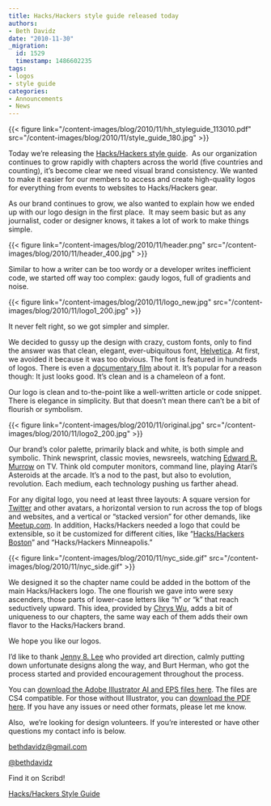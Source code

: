 ```yaml
---
title: Hacks/Hackers style guide released today
authors:
- Beth Davidz
date: "2010-11-30"
_migration:
  id: 1529
  timestamp: 1486602235
tags:
- logos
- style guide
categories:
- Announcements
- News
---
```


{{< figure link="/content-images/blog/2010/11/hh\_styleguide\_113010.pdf" src="/content-images/blog/2010/11/style\_guide\_180.jpg" >}}

Today we’re releasing the [Hacks/Hackers style guide][1].  As our organization continues to grow rapidly with chapters across the world (five countries and counting), it&#8217;s become clear we need visual brand consistency. We wanted to make it easier for our members to access and create high-quality logos for everything from events to websites to Hacks/Hackers gear.

As our brand continues to grow, we also wanted to explain how we ended up with our logo design in the first place.  It may seem basic but as any journalist, coder or designer knows, it takes a lot of work to make things simple.

{{< figure link="/content-images/blog/2010/11/header.png" src="/content-images/blog/2010/11/header_400.jpg" >}}

Similar to how a writer can be too wordy or a developer writes inefficient code, we started off way too complex: gaudy logos, full of gradients and noise.

{{< figure link="/content-images/blog/2010/11/logo\_new.jpg" src="/content-images/blog/2010/11/logo1\_200.jpg" >}}

It never felt right, so we got simpler and simpler.

We decided to gussy up the design with crazy, custom fonts, only to find the answer was that clean, elegant, ever-ubiquitous font, [Helvetica][2]. At first, we avoided it because it was too obvious. The font is featured in hundreds of logos. There is even a [documentary film][3] about it. It’s popular for a reason though: It just looks good. It&#8217;s clean and is a chameleon of a font.

Our logo is clean and to-the-point like a well-written article or code snippet. There is elegance in simplicity. But that doesn’t mean there can’t be a bit of flourish or symbolism.

{{< figure link="/content-images/blog/2010/11/original.jpg" src="/content-images/blog/2010/11/logo2_200.jpg" >}}

Our brand’s color palette, primarily black and white, is both simple and symbolic. Think newsprint, classic movies, newsreels, watching [Edward R. Murrow][4] on TV. Think old computer monitors, command line, playing Atari’s Asteroids at the arcade. It’s a nod to the past, but also to evolution, revolution. Each medium, each technology pushing us farther ahead.

For any digital logo, you need at least three layouts: A square version for [Twitter][5] and other avatars, a horizontal version to run across the top of blogs and websites, and a vertical or “stacked version” for other demands, like [Meetup.com][6]. In addition, Hacks/Hackers needed a logo that could be extensible, so it be customized for different cities, like “[Hacks/Hackers Boston][7]” and “Hacks/Hackers Minneapolis.”

{{< figure link="/content-images/blog/2010/11/nyc\_side.gif" src="/content-images/blog/2010/11/nyc\_side.gif" >}}

We designed it so the chapter name could be added in the bottom of the main Hacks/Hackers logo. The one flourish we gave into were sexy ascenders, those parts of lower-case letters like “h” or “k” that reach seductively upward. This idea, provided by [Chrys Wu][8], adds a bit of uniqueness to our chapters, the same way each of them adds their own flavor to the Hacks/Hackers brand.

We hope you like our logos.

I’d like to thank [Jenny 8. Lee][9] who provided art direction, calmly putting down unfortunate designs along the way, and Burt Herman, who got the process started and provided encouragement throughout the process.

You can [download the Adobe Illustrator AI and EPS files here][10]. The files are CS4 compatible. For those without Illustrator, you can [download the PDF here][1]. If you have any issues or need other formats, please let me know.

Also,  we’re looking for design volunteers. If you’re interested or have other questions my contact info is below.

<bethdavidz@gmail.com>

[@bethdavidz][11]

Find it on Scribd!

[Hacks/Hackers Style Guide][12]

 [1]: /content-images/blog/2010/11/hh_styleguide_113010.pdf
 [2]: http://en.wikipedia.org/wiki/Helvetica
 [3]: http://www.helveticafilm.com/
 [4]: http://en.wikipedia.org/wiki/Edward_R._Murrow
 [5]: http://twitter.com
 [6]: http://Meetup.com
 [7]: http://meetupbos.hackshackers.com
 [8]: http://www.chryswu.com/
 [9]: http://jennifer8lee.com
 [10]: /content-images/blog/2010/11/hh_styleguide_113010.zip
 [11]: http://twitter.com/bethdavidz
 [12]: http://www.scribd.com/doc/44398966/Hacks-Hackers-Style-Guide "View Hacks/Hackers Style Guide on Scribd"